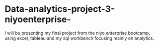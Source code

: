 # Data-analytics-project-3-niyoenterprise-


I will be presenting my final project from the niyo enterprise bootcamp, using excel, tableau and my sql workbench focusing mainly on analytics.
